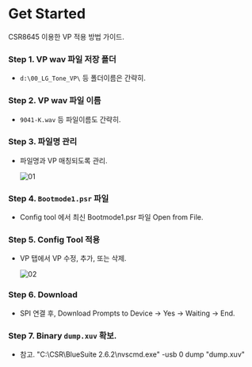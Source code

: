# Get Started
CSR8645 이용한 VP 적용 방법 가이드.

### Step 1. VP wav 파일 저장 폴더
* `d:\00_LG_Tone_VP\` 등 폴더이름은 간략히.

### Step 2. VP wav 파일 이름
* `9041-K.wav` 등 파일이름도 간략히.

### Step 3. 파일명 관리
* 파일명과 VP 매칭되도록 관리.

   ![01](https://user-images.githubusercontent.com/26864945/55456826-08068580-5623-11e9-920b-fb1611747700.PNG)

### Step 4. `Bootmode1.psr` 파일
* Config tool 에서 최신 Bootmode1.psr 파일 Open from File.

### Step 5. Config Tool 적용
* VP 탭에서 VP 수정, 추가, 또는 삭제.

   ![02](https://user-images.githubusercontent.com/26864945/55457002-911dbc80-5623-11e9-8c3b-6a05b21311ee.PNG)
   
### Step 6. Download
* SPI 연결 후, Download Prompts to Device → Yes → Waiting → End.

### Step 7. Binary `dump.xuv` 확보.
* 참고. "C:\CSR\BlueSuite 2.6.2\nvscmd.exe" -usb 0 dump "dump.xuv"
